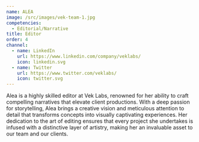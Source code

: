 ```yaml
---
name: ALEA
image: /src/images/vek-team-1.jpg
competencies:
  - Editorial/Narrative
title: Editor
order: 4
channel:
  - name: LinkedIn
    url: https://www.linkedin.com/company/veklabs/
    icon: linkedin.svg
  - name: Twitter
    url: https://www.twitter.com/veklabs/
    icon: twitter.svg
---
```


Alea is a highly skilled editor at Vek Labs, renowned for her ability to craft compelling narratives that elevate client productions. With a deep passion for storytelling, Alea brings a creative vision and meticulous attention to detail that transforms concepts into visually captivating experiences. Her dedication to the art of editing ensures that every project she undertakes is infused with a distinctive layer of artistry, making her an invaluable asset to our team and our clients.
